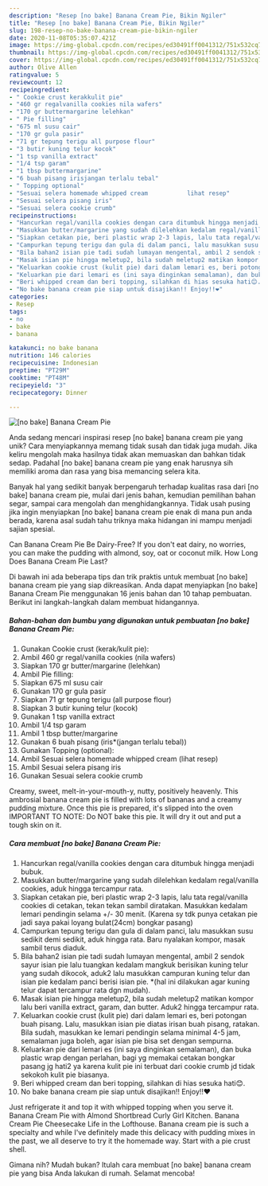 ```yaml
---
description: "Resep [no bake] Banana Cream Pie, Bikin Ngiler"
title: "Resep [no bake] Banana Cream Pie, Bikin Ngiler"
slug: 198-resep-no-bake-banana-cream-pie-bikin-ngiler
date: 2020-11-08T05:35:07.421Z
image: https://img-global.cpcdn.com/recipes/ed30491ff0041312/751x532cq70/no-bake-banana-cream-pie-foto-resep-utama.jpg
thumbnail: https://img-global.cpcdn.com/recipes/ed30491ff0041312/751x532cq70/no-bake-banana-cream-pie-foto-resep-utama.jpg
cover: https://img-global.cpcdn.com/recipes/ed30491ff0041312/751x532cq70/no-bake-banana-cream-pie-foto-resep-utama.jpg
author: Olive Allen
ratingvalue: 5
reviewcount: 12
recipeingredient:
- " Cookie crust kerakkulit pie"
- "460 gr regalvanilla cookies nila wafers"
- "170 gr buttermargarine lelehkan"
- " Pie filling"
- "675 ml susu cair"
- "170 gr gula pasir"
- "71 gr tepung terigu all purpose flour"
- "3 butir kuning telur kocok"
- "1 tsp vanilla extract"
- "1/4 tsp garam"
- "1 tbsp buttermargarine"
- "6 buah pisang irisjangan terlalu tebal"
- " Topping optional"
- "Sesuai selera homemade whipped cream           lihat resep"
- "Sesuai selera pisang iris"
- "Sesuai selera cookie crumb"
recipeinstructions:
- "Hancurkan regal/vanilla cookies dengan cara ditumbuk hingga menjadi bubuk."
- "Masukkan butter/margarine yang sudah dilelehkan kedalam regal/vanilla cookies, aduk hingga tercampur rata."
- "Siapkan cetakan pie, beri plastic wrap 2-3 lapis, lalu tata regal/vanilla cookies di cetakan, tekan tekan sambil diratakan. Masukkan kedalam lemari pendingin selama +/- 30 menit. (Karena sy tdk punya cetakan pie jadi saya pakai loyang bulat(24cm) bongkar pasang)"
- "Campurkan tepung terigu dan gula di dalam panci, lalu masukkan susu sedikit demi sedikit, aduk hingga rata. Baru nyalakan kompor, masak sambil terus diaduk."
- "Bila bahan2 isian pie tadi sudah lumayan mengental, ambil 2 sendok sayur isian pie lalu tuangkan kedalam mangkuk berisikan kuning telur yang sudah dikocok, aduk2 lalu masukkan campuran kuning telur dan isian pie kedalam panci berisi isian pie. *(hal ini dilakukan agar kuning telur dapat tercampur rata dgn mudah)."
- "Masak isian pie hingga meletup2, bila sudah meletup2 matikan kompor lalu beri vanilla extract, garam, dan butter. Aduk2 hingga tercampur rata."
- "Keluarkan cookie crust (kulit pie) dari dalam lemari es, beri potongan buah pisang. Lalu, masukkan isian pie diatas irisan buah pisang, ratakan. Bila sudah, masukkan ke lemari pendingin selama minimal 4-5 jam, semalaman juga boleh, agar isian pie bisa set dengan sempurna."
- "Keluarkan pie dari lemari es (ini saya dinginkan semalaman), dan buka plastic wrap dengan perlahan, bagi yg memakai cetakan bongkar pasang jg hati2 ya karena kulit pie ini terbuat dari cookie crumb jd tidak sekokoh kulit pie biasanya."
- "Beri whipped cream dan beri topping, silahkan di hias sesuka hati😊."
- "No bake banana cream pie siap untuk disajikan!! Enjoy!!❤️"
categories:
- Resep
tags:
- no
- bake
- banana

katakunci: no bake banana 
nutrition: 146 calories
recipecuisine: Indonesian
preptime: "PT29M"
cooktime: "PT48M"
recipeyield: "3"
recipecategory: Dinner

---
```



![[no bake] Banana Cream Pie](https://img-global.cpcdn.com/recipes/ed30491ff0041312/751x532cq70/no-bake-banana-cream-pie-foto-resep-utama.jpg)

Anda sedang mencari inspirasi resep [no bake] banana cream pie yang unik? Cara menyiapkannya memang tidak susah dan tidak juga mudah. Jika keliru mengolah maka hasilnya tidak akan memuaskan dan bahkan tidak sedap. Padahal [no bake] banana cream pie yang enak harusnya sih memiliki aroma dan rasa yang bisa memancing selera kita.

Banyak hal yang sedikit banyak berpengaruh terhadap kualitas rasa dari [no bake] banana cream pie, mulai dari jenis bahan, kemudian pemilihan bahan segar, sampai cara mengolah dan menghidangkannya. Tidak usah pusing jika ingin menyiapkan [no bake] banana cream pie enak di mana pun anda berada, karena asal sudah tahu triknya maka hidangan ini mampu menjadi sajian spesial.

Can Banana Cream Pie Be Dairy-Free? If you don&#39;t eat dairy, no worries, you can make the pudding with almond, soy, oat or coconut milk. How Long Does Banana Cream Pie Last?


Di bawah ini ada beberapa tips dan trik praktis untuk membuat [no bake] banana cream pie yang siap dikreasikan. Anda dapat menyiapkan [no bake] Banana Cream Pie menggunakan 16 jenis bahan dan 10 tahap pembuatan. Berikut ini langkah-langkah dalam membuat hidangannya.

<!--inarticleads1-->

##### Bahan-bahan dan bumbu yang digunakan untuk pembuatan [no bake] Banana Cream Pie:

1. Gunakan  Cookie crust (kerak/kulit pie):
1. Ambil 460 gr regal/vanilla cookies (nila wafers)
1. Siapkan 170 gr butter/margarine (lelehkan)
1. Ambil  Pie filling:
1. Siapkan 675 ml susu cair
1. Gunakan 170 gr gula pasir
1. Siapkan 71 gr tepung terigu (all purpose flour)
1. Siapkan 3 butir kuning telur (kocok)
1. Gunakan 1 tsp vanilla extract
1. Ambil 1/4 tsp garam
1. Ambil 1 tbsp butter/margarine
1. Gunakan 6 buah pisang (iris*(jangan terlalu tebal))
1. Gunakan  Topping (optional):
1. Ambil Sesuai selera homemade whipped cream           (lihat resep)
1. Ambil Sesuai selera pisang iris
1. Gunakan Sesuai selera cookie crumb


Creamy, sweet, melt-in-your-mouth-y, nutty, positively heavenly. This ambrosial banana cream pie is filled with lots of bananas and a creamy pudding mixture. Once this pie is prepared, it&#39;s slipped into the oven IMPORTANT TO NOTE: Do NOT bake this pie. It will dry it out and put a tough skin on it. 

<!--inarticleads2-->

##### Cara membuat [no bake] Banana Cream Pie:

1. Hancurkan regal/vanilla cookies dengan cara ditumbuk hingga menjadi bubuk.
1. Masukkan butter/margarine yang sudah dilelehkan kedalam regal/vanilla cookies, aduk hingga tercampur rata.
1. Siapkan cetakan pie, beri plastic wrap 2-3 lapis, lalu tata regal/vanilla cookies di cetakan, tekan tekan sambil diratakan. Masukkan kedalam lemari pendingin selama +/- 30 menit. (Karena sy tdk punya cetakan pie jadi saya pakai loyang bulat(24cm) bongkar pasang)
1. Campurkan tepung terigu dan gula di dalam panci, lalu masukkan susu sedikit demi sedikit, aduk hingga rata. Baru nyalakan kompor, masak sambil terus diaduk.
1. Bila bahan2 isian pie tadi sudah lumayan mengental, ambil 2 sendok sayur isian pie lalu tuangkan kedalam mangkuk berisikan kuning telur yang sudah dikocok, aduk2 lalu masukkan campuran kuning telur dan isian pie kedalam panci berisi isian pie. *(hal ini dilakukan agar kuning telur dapat tercampur rata dgn mudah).
1. Masak isian pie hingga meletup2, bila sudah meletup2 matikan kompor lalu beri vanilla extract, garam, dan butter. Aduk2 hingga tercampur rata.
1. Keluarkan cookie crust (kulit pie) dari dalam lemari es, beri potongan buah pisang. Lalu, masukkan isian pie diatas irisan buah pisang, ratakan. Bila sudah, masukkan ke lemari pendingin selama minimal 4-5 jam, semalaman juga boleh, agar isian pie bisa set dengan sempurna.
1. Keluarkan pie dari lemari es (ini saya dinginkan semalaman), dan buka plastic wrap dengan perlahan, bagi yg memakai cetakan bongkar pasang jg hati2 ya karena kulit pie ini terbuat dari cookie crumb jd tidak sekokoh kulit pie biasanya.
1. Beri whipped cream dan beri topping, silahkan di hias sesuka hati😊.
1. No bake banana cream pie siap untuk disajikan!! Enjoy!!❤️


Just refrigerate it and top it with whipped topping when you serve it. Banana Cream Pie with Almond Shortbread Curly Girl Kitchen. Banana Cream Pie Cheesecake Life in the Lofthouse. Banana cream pie is such a specialty and while I&#39;ve definitely made this delicacy with pudding mixes in the past, we all deserve to try it the homemade way. Start with a pie crust shell. 

Gimana nih? Mudah bukan? Itulah cara membuat [no bake] banana cream pie yang bisa Anda lakukan di rumah. Selamat mencoba!
